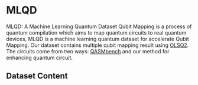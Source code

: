 # MLQD
MLQD: A Machine Learning Quantum Dataset
Qubit Mapping is a process of quantum compilation which aims to map quantum circuits to real quantum devices, MLQD is a machine learning quantum dataset for accelerate Qubit Mapping.
Our dataset contains multiple qubit mapping result using [OLSQ2](https://github.com/WanHsuanLin/OLSQ2).
The circuits come from two ways: [QASMbench](https://github.com/pnnl/QASMBench) and our method for enhancing quantum circuit.
## Dataset Content

